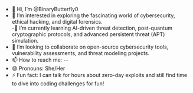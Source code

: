 - 👋 Hi, I’m @BinaryButterfly0  
- 👀 I’m interested in exploring the fascinating world of cybersecurity, ethical hacking, and digital forensics.  
-🌱 I’m currently learning AI-driven threat detection, post-quantum cryptographic protocols, and advanced persistent threat (APT) simulation.    
- 💞️ I’m looking to collaborate on open-source cybersecurity tools, vulnerability assessments, and threat modeling projects.  
- 📫 How to reach me: --   
- 😄 Pronouns: She/Her
- ⚡ Fun fact: I can talk for hours about zero-day exploits and still find time to dive into coding challenges for fun!  
